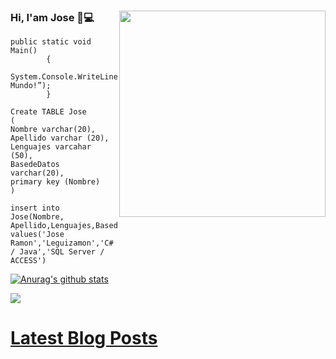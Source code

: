 ### Hi, I'am Jose 👋:computer:<img align='right' src="https://media.giphy.com/media/xUA7bdpLxQhsSQdyog/giphy.gif" width="330" />

````
public static void Main()
		{
			System.Console.WriteLine(“¡Hola Mundo!”);
		}
    
Create TABLE Jose
(
Nombre varchar(20),
Apellido varchar (20),
Lenguajes varcahar (50),
BasedeDatos varchar(20),
primary key (Nombre)
)

insert into Jose(Nombre, Apellido,Lenguajes,BasedeDatos) 
values('Jose Ramon','Leguizamon','C# / Java','SQL Server / ACCESS')
````



[![Anurag's github stats](https://github-readme-stats.vercel.app/api?username=joselegui)](https://github.com/anuraghazra/github-readme-stats)

</p>
<p><a href="https://www.linkedin.com/in/jose-ramon-leguizamon-7351b296/"><img src="https://img.shields.io/badge/linkedin-%230077B5.svg?&style=for-the-badge&logo=linkedin&logoColor=white" </a></p>
<h1>Latest Blog Posts</h1>
  <ul>








